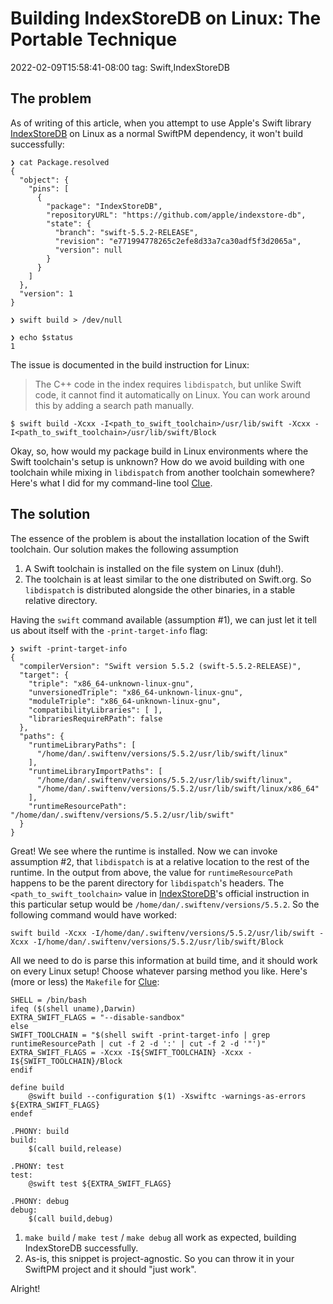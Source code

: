 # Building IndexStoreDB on Linux: The Portable Technique
2022-02-09T15:58:41-08:00
tag: Swift,IndexStoreDB

## The problem

As of writing of this article, when you attempt to use Apple's Swift library [IndexStoreDB][] on Linux as
a normal SwiftPM dependency, it won't build successfully:

```fish
❯ cat Package.resolved
{
  "object": {
    "pins": [
      {
        "package": "IndexStoreDB",
        "repositoryURL": "https://github.com/apple/indexstore-db",
        "state": {
          "branch": "swift-5.5.2-RELEASE",
          "revision": "e771994778265c2efe8d33a7ca30adf5f3d2065a",
          "version": null
        }
      }
    ]
  },
  "version": 1
}

❯ swift build > /dev/null

❯ echo $status
1
```

The issue is documented in the build instruction for Linux:

> The C++ code in the index requires `libdispatch`, but unlike Swift code, it cannot find it automatically on Linux. You can work around this by adding a search path manually.

```
$ swift build -Xcxx -I<path_to_swift_toolchain>/usr/lib/swift -Xcxx -I<path_to_swift_toolchain>/usr/lib/swift/Block
```

Okay, so, how would my package build in Linux environments where the Swift toolchain's setup is unknown? How
do we avoid building with one toolchain while mixing in `libdispatch` from another toolchain somewhere? Here's
what I did for my command-line tool [Clue][].

## The solution

The essence of the problem is about the installation location of the Swift toolchain. Our solution makes the
following assumption

1. A Swift toolchain is installed on the file system on Linux (duh!).
2. The toolchain is at least similar to the one distributed on Swift.org. So `libdispatch` is distributed
   alongside the other binaries, in a stable relative directory.

Having the `swift` command available (assumption #1), we can just let it tell us about itself with the
`-print-target-info` flag:

```fish
❯ swift -print-target-info
{
  "compilerVersion": "Swift version 5.5.2 (swift-5.5.2-RELEASE)",
  "target": {
    "triple": "x86_64-unknown-linux-gnu",
    "unversionedTriple": "x86_64-unknown-linux-gnu",
    "moduleTriple": "x86_64-unknown-linux-gnu",
    "compatibilityLibraries": [ ],
    "librariesRequireRPath": false
  },
  "paths": {
    "runtimeLibraryPaths": [
      "/home/dan/.swiftenv/versions/5.5.2/usr/lib/swift/linux"
    ],
    "runtimeLibraryImportPaths": [
      "/home/dan/.swiftenv/versions/5.5.2/usr/lib/swift/linux",
      "/home/dan/.swiftenv/versions/5.5.2/usr/lib/swift/linux/x86_64"
    ],
    "runtimeResourcePath": "/home/dan/.swiftenv/versions/5.5.2/usr/lib/swift"
  }
}
```

Great! We see where the runtime is installed. Now we can invoke assumption #2, that `libdispatch` is at
a relative location to the rest of the runtime. In the output from above, the value for `runtimeResourcePath`
happens to be the parent directory for `libdispatch`'s headers. The `<path_to_swift_toolchain>` value in
[IndexStoreDB][]'s official instruction in this particular setup would be
`/home/dan/.swiftenv/versions/5.5.2`.  So the following command would have worked:

```
swift build -Xcxx -I/home/dan/.swiftenv/versions/5.5.2/usr/lib/swift -Xcxx -I/home/dan/.swiftenv/versions/5.5.2/usr/lib/swift/Block
```

All we need to do is parse this information at build time, and it should work on every Linux setup! Choose
whatever parsing method you like. Here's (more or less) the `Makefile` for [Clue][]:

```make
SHELL = /bin/bash
ifeq ($(shell uname),Darwin)
EXTRA_SWIFT_FLAGS = "--disable-sandbox"
else
SWIFT_TOOLCHAIN = "$(shell swift -print-target-info | grep runtimeResourcePath | cut -f 2 -d ':' | cut -f 2 -d '"')"
EXTRA_SWIFT_FLAGS = -Xcxx -I${SWIFT_TOOLCHAIN} -Xcxx -I${SWIFT_TOOLCHAIN}/Block
endif

define build
	@swift build --configuration $(1) -Xswiftc -warnings-as-errors ${EXTRA_SWIFT_FLAGS}
endef

.PHONY: build
build:
	$(call build,release)

.PHONY: test
test:
	@swift test ${EXTRA_SWIFT_FLAGS}

.PHONY: debug
debug:
	$(call build,debug)
```

1. `make build` / `make test` / `make debug` all work as expected, building IndexStoreDB successfully.
2. As-is, this snippet is project-agnostic. So you can throw it in your SwiftPM project and it should "just
   work".


Alright!

[IndexStoreDB]: https://github.com/apple/indexstore-db
[Clue]: https://github.com/dduan/Clue
